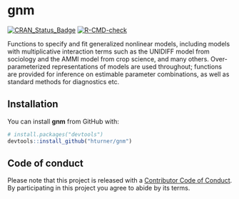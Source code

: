 
<!-- README.md is generated from README.Rmd. Please edit that file -->

# gnm

[![CRAN_Status_Badge](http://www.r-pkg.org/badges/version/gnm)](https://cran.r-project.org/package=gnm)
[![R-CMD-check](https://github.com/hturner/gnm/workflows/R-CMD-check/badge.svg)](https://github.com/hturner/gnm/actions)

Functions to specify and fit generalized nonlinear models, including
models with multiplicative interaction terms such as the UNIDIFF model
from sociology and the AMMI model from crop science, and many others.
Over-parameterized representations of models are used throughout;
functions are provided for inference on estimable parameter
combinations, as well as standard methods for diagnostics etc.

## Installation

You can install **gnm** from GitHub with:

``` r
# install.packages("devtools")
devtools::install_github("hturner/gnm")
```

## Code of conduct

Please note that this project is released with a [Contributor Code of
Conduct](https://github.com/hturner/gnm/blob/master/CONDUCT.md). By
participating in this project you agree to abide by its terms.
